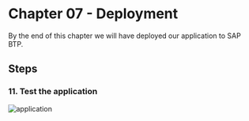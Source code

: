 # Chapter 07 - Deployment

By the end of this chapter we will have deployed our application to SAP BTP.

## Steps


### 11. Test the application

![application](./application.gif)
